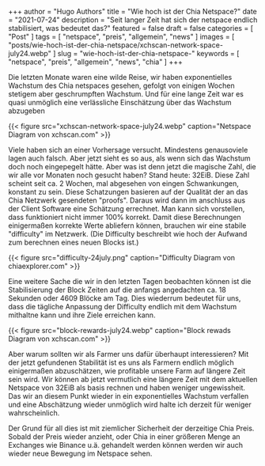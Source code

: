 +++
author = "Hugo Authors"
title = "Wie hoch ist der Chia Netspace?"
date = "2021-07-24"
description = "Seit langer Zeit hat sich der netspace endlich stabilisiert, was bedeutet das?"
featured = false
draft = false
categories = [ "Post" ]
tags = [ "netspace", "preis", "allgemein", "news" ]
images = [
  "posts/wie-hoch-ist-der-chia-netspace/xchscan-network-space-july24.webp"
]
slug = "wie-hoch-ist-der-chia-netspace-"
keywords = [ "netspace", "preis", "allgemein", "news", "chia" ]
+++

Die letzten Monate waren eine wilde Reise, wir haben exponentielles Wachstum des Chia netspaces gesehen, gefolgt von einigen Wochen stetigem aber geschrumpften Wachstum. Und für eine lange Zeit war es quasi unmöglich eine verlässliche Einschätzung über das Wachstum abzugeben


{{< figure src="xchscan-network-space-july24.webp" caption="Netspace Diagram von xchscan.com" >}}

Viele haben sich an einer Vorhersage versucht. Mindestens genausoviele lagen auch falsch. Aber jetzt sieht es so aus, als wenn sich das Wachstum doch noch eingepegelt hätte. Aber was ist denn jetzt die magische Zahl, die wir alle vor Monaten noch gesucht haben? Stand heute: 32EiB. Diese Zahl scheint seit ca. 2 Wochen, mal abgesehen von eingen Schwankungen, konstant zu sein. Diese Schatzungen basieren auf der Qualität der an das Chia Netzwerk gesendeten "proofs". Daraus wird dann im anschluss aus der Client Software eine Schätzung errechnet. Man kann sich vorstellen, dass funktioniert nicht immer 100% korrekt. Damit diese Berechnungen einigermaßen korrekte Werte abliefern können, brauchen wir eine stabile "difficulty" im Netzwerk. (Die Difficulty beschreibt wie hoch der Aufwand zum berechnen eines neuen Blocks ist.)

{{< figure src="difficulty-24july.png" caption="Difficulty Diagram von chiaexplorer.com" >}}

Eine weitere Sache die wir in den letzten Tagen beobachten können ist die Stabilisierung der Block Zeiten auf die anfangs angedachten ca. 18 Sekunden oder 4609 Blöcke am Tag. Dies wiederrum bedeutet für uns, dass die tägliche Anpassung der Difficulty endlich mit dem Wachstum mithaltne kann und ihre Ziele erreichen kann.

{{< figure src="block-rewards-july24.webp" caption="Block rewads Diagram von xchscan.com" >}}

Aber warum sollten wir als Farmer uns dafür überhaupt interessieren? Mit der jetzt gefundenen Stabilität ist es uns als Farmern endlich möglich einigermaßen abzuschätzen, wie profitable unsere Farm auf längere Zeit sein wird. Wir können ab jetzt vermutlich eine längere Zeit mit dem aktuellen Netspace von 32EiB als basis rechnen und haben weniger ungewissheit. Das wir an diesem Punkt wieder in ein exponentielles Wachstum verfallen und eine Abschätzung wieder unmöglich wird halte ich derzeit für weniger wahrscheinlich.

Der Grund für all dies ist mit ziemlicher Sicherheit der derzeitige Chia Preis. Sobald der Preis wieder anzieht, oder Chia in einer größeren Menge an Exchanges wie Binance u.ä. gehandelt werden können werden wir auch wieder neue Bewegung im Netspace sehen.
